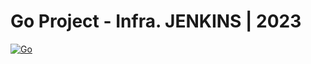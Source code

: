 # Go Project - Infra. JENKINS | 2023

[![Go](https://github.com/PauloJunior5/projeto-go-testes-main/actions/workflows/deploy.yml/badge.svg)](https://github.com/PauloJunior5/projeto-go-testes-main/actions/workflows/go.yml)
